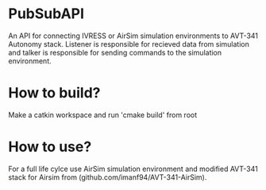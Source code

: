 # PubSubAPI

An API for connecting IVRESS or AirSim simulation environments to AVT-341 Autonomy stack. Listener is responsible for recieved data from simulation and talker is responsible for sending commands to the simulation environment.

# How to build?

Make a catkin workspace and run 'cmake build' from root

# How to use?

For a full life cylce use AirSim simulation environment and modified AVT-341 stack for Airsim from (github.com/imanf94/AVT-341-AirSim).
